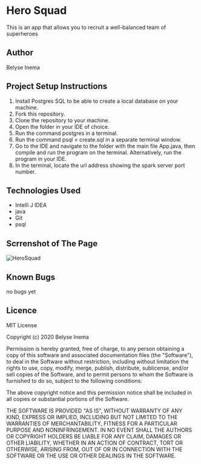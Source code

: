 # Hero Squad
This is an app that allows you to recruit a well-balanced team of superheroes

## Author
Belyse Inema

## Project Setup Instructions
1. Install Postgres SQL to be able to create a local database on your machine. 
2. Fork this repository. 
3. Clone the repository to your machine. 
4. Open the folder in your IDE of choice. 
5. Run the command postgres in a terminal. 
6. Run the command psql < create.sql in a separate terminal window.
7. Go to the IDE and navigate to the folder with the main file App.java, then compile and run the program on the terminal. Alternatively, run the program in your IDE.
8. In the terminal, locate the url address showing the spark server port number. 

## Technologies Used
* Intelli J IDEA
* java
* Git
* psql

## Scrrenshot of The Page
![HeroSquad](/public/images/Heros.png)

## Known Bugs
no bugs yet

## Licence
MIT License

Copyright (c) 2020 Belyse Inema

Permission is hereby granted, free of charge, to any person obtaining a copy of this software and associated documentation files (the "Software"), to deal in the Software without restriction, including without limitation the rights to use, copy, modify, merge, publish, distribute, sublicense, and/or sell copies of the Software, and to permit persons to whom the Software is furnished to do so, subject to the following conditions:

The above copyright notice and this permission notice shall be included in all copies or substantial portions of the Software.

THE SOFTWARE IS PROVIDED "AS IS", WITHOUT WARRANTY OF ANY KIND, EXPRESS OR IMPLIED, INCLUDING BUT NOT LIMITED TO THE WARRANTIES OF MERCHANTABILITY, FITNESS FOR A PARTICULAR PURPOSE AND NONINFRINGEMENT. IN NO EVENT SHALL THE AUTHORS OR COPYRIGHT HOLDERS BE LIABLE FOR ANY CLAIM, DAMAGES OR OTHER LIABILITY, WHETHER IN AN ACTION OF CONTRACT, TORT OR OTHERWISE, ARISING FROM, OUT OF OR IN CONNECTION WITH THE SOFTWARE OR THE USE OR OTHER DEALINGS IN THE SOFTWARE.
